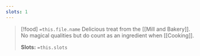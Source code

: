 ```yaml
---
slots: 1
---
```


> [!food] `=this.file.name`
> Delicious treat from the [[Mill and Bakery]]. No magical qualities but do count as an ingredient when [[Cooking]].
> 
> **Slots:** `=this.slots`
















